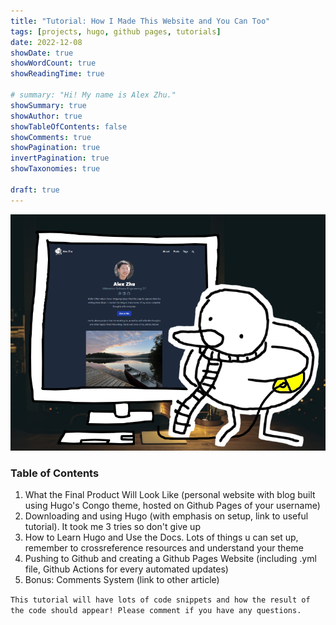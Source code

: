 ```yaml
---
title: "Tutorial: How I Made This Website and You Can Too"
tags: [projects, hugo, github pages, tutorials]
date: 2022-12-08
showDate: true
showWordCount: true
showReadingTime: true

# summary: "Hi! My name is Alex Zhu."
showSummary: true
showAuthor: true
showTableOfContents: false
showComments: true
showPagination: true
invertPagination: true
showTaxonomies: true

draft: true
---
```


![Me (illustrated as a duck) working on this website in my dorm.](thumb.jpg "Me (illustrated as a duck) working on this website in my dorm.")

### Table of Contents
1. What the Final Product Will Look Like (personal website with blog built using Hugo's Congo theme, hosted on Github Pages of your username)
2. Downloading and using Hugo (with emphasis on setup, link to useful tutorial). It took me 3 tries so don't give up
3. How to Learn Hugo and Use the Docs. Lots of things u can set up, remember to crossreference resources and understand your theme
4. Pushing to Github and creating a Github Pages Website (including .yml file, Github Actions for every automated updates)
5. Bonus: Comments System (link to other article)

`This tutorial will have lots of code snippets and how the result of the code should appear! Please comment if you have any questions.`